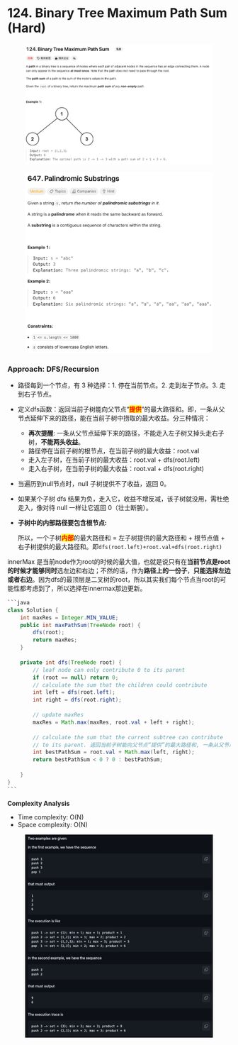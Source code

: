 # 124. Binary Tree Maximum Path Sum (Hard)

<figure><img src="../../.gitbook/assets/image (3) (1).png" alt=""><figcaption></figcaption></figure>

<figure><img src="../../.gitbook/assets/image (1) (1) (1).png" alt=""><figcaption></figcaption></figure>

### Approach: DFS/Recursion

* 路径每到一个节点，有 3 种选择：1. 停在当前节点。2. 走到左子节点。3. 走到右子节点。
* 定义dfs函数：返回当前子树能向父节点“<mark style="color:red;">**提供**</mark>”的最大路径和。即，一条从父节点延伸下来的路径，能在当前子树中捞取的最大收益。分三种情况：
  * **再次提醒**: 一条从父节点延伸下来的路径，不能走入左子树又掉头走右子树，**不能两头收益**。
  * 路径停在当前子树的根节点，在当前子树的最大收益：root.val&#x20;
  * 走入左子树，在当前子树的最大收益：root.val + dfs(root.left)&#x20;
  * 走入右子树，在当前子树的最大收益：root.val + dfs(root.right)
* 当遍历到null节点时，null 子树提供不了收益，返回 0。
* 如果某个子树 dfs 结果为负，走入它，收益不增反减，该子树就没用，需杜绝走入，像对待 null 一样让它返回 0（壮士断腕）。
*   **子树中的内部路径要包含根节点:**

    所以，一个子树<mark style="color:red;">**内部**</mark>的最大路径和 = 左子树提供的最大路径和 + 根节点值 + 右子树提供的最大路径和。即`dfs(root.left)+root.val+dfs(root.right)`



innerMax 是当前node作为root的时候的最大值，也就是说只有在**当前节点是root的时候才能够同时**选左边和右边；不然的话，作为**路径上的一份子**，**只能选择左边或者右边**。因为dfs的最顶层是二叉树的root，所以其实我们每个节点当root的可能性都考虑到了，所以选择在innermax那边更新。

````java
```java
class Solution {
    int maxRes = Integer.MIN_VALUE;
    public int maxPathSum(TreeNode root) {
        dfs(root);
        return maxRes;
    }

    private int dfs(TreeNode root) {
        // leaf node can only contribute 0 to its parent
        if (root == null) return 0;
        // calculate the sum that the children could contribute
        int left = dfs(root.left);
        int right = dfs(root.right);

        // update maxRes
        maxRes = Math.max(maxRes, root.val + left + right);

        // calculate the sum that the current subtree can contribute
        // to its parent. 返回当前子树能向父节点“提供”的最大路径和, 一条从父节点延伸下来的路径，不能走入左子树又掉头走右子树，不能两头收益。
        int bestPathSum = root.val + Math.max(left, right);
        return bestPathSum < 0 ? 0 : bestPathSum;

    }
}
```
````

**Complexity Analysis**

* Time complexity: O(N)
* Space complexity: O(N)

<figure><img src="../../.gitbook/assets/image (2) (1) (1).png" alt="" width="563"><figcaption></figcaption></figure>

